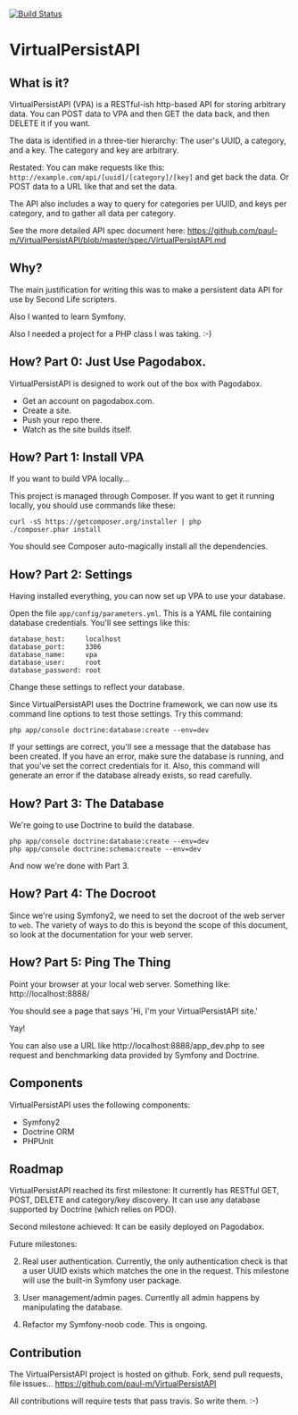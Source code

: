[![Build Status](https://travis-ci.org/paul-m/VirtualPersistAPI.png)](https://travis-ci.org/paul-m/VirtualPersistAPI)

VirtualPersistAPI
=================

What is it?
-----------

VirtualPersistAPI (VPA) is a RESTful-ish http-based API for storing arbitrary data. You can POST data to VPA and then GET the data back, and then DELETE it if you want.

The data is identified in a three-tier hierarchy: The user's UUID, a category, and a key. The category and key are arbitrary.

Restated: You can make requests like this: `http://example.com/api/[uuid]/[category]/[key]` and get back the data. Or POST data to a URL like that and set the data.

The API also includes a way to query for categories per UUID, and keys per category, and to gather all data per category.

See the more detailed API spec document here: https://github.com/paul-m/VirtualPersistAPI/blob/master/spec/VirtualPersistAPI.md

Why?
----

The main justification for writing this was to make a persistent data API for use by Second Life scripters.

Also I wanted to learn Symfony.

Also I needed a project for a PHP class I was taking. :-)

How? Part 0: Just Use Pagodabox.
---

VirtualPersistAPI is designed to work out of the box with Pagodabox.

- Get an account on pagodabox.com.
- Create a site.
- Push your repo there.
- Watch as the site builds itself.

How? Part 1: Install VPA
---

If you want to build VPA locally...

This project is managed through Composer. If you want to get it running locally, you should use commands like these:

	curl -sS https://getcomposer.org/installer | php
	./composer.phar install

You should see Composer auto-magically install all the dependencies.

How? Part 2: Settings
---

Having installed everything, you can now set up VPA to use your database.

Open the file `app/config/parameters.yml`. This is a YAML file containing database credentials. You'll see settings like this:

	database_host:     localhost
	database_port:     3306
	database_name:     vpa
	database_user:     root
	database_password: root

Change these settings to reflect your database.

Since VirtualPersistAPI uses the Doctrine framework, we can now use its command line options to test those settings. Try this command:

	php app/console doctrine:database:create --env=dev

If your settings are correct, you'll see a message that the database has been created. If you have an error, make sure the database is running, and that you've set the correct credentials for it. Also, this command will generate an error if the database already exists, so read carefully.

How? Part 3: The Database
---

We're going to use Doctrine to build the database.

	php app/console doctrine:database:create --env=dev
	php app/console doctrine:schema:create --env=dev

And now we're done with Part 3.

How? Part 4: The Docroot
---

Since we're using Symfony2, we need to set the docroot of the web server to `web`. The variety of ways to do this is beyond the scope of this document, so look at the documentation for your web server.

How? Part 5: Ping The Thing
---

Point your browser at your local web server. Something like: http://localhost:8888/

You should see a page that says 'Hi, I'm your VirtualPersistAPI site.'

Yay!

You can also use a URL like http://localhost:8888/app_dev.php to see request and benchmarking data provided by Symfony and Doctrine.


Components
----------

VirtualPersistAPI uses the following components:

- Symfony2
- Doctrine ORM
- PHPUnit

Roadmap
-------

VirtualPersistAPI reached its first milestone: It currently has RESTful GET, POST, DELETE and category/key discovery. It can use any database supported by Doctrine (which relies on PDO).

Second milestone achieved: It can be easily deployed on Pagodabox.

Future milestones:

2. Real user authentication. Currently, the only authentication check is that a user UUID exists which matches the one in the request. This milestone will use the built-in Symfony user package.

3. User management/admin pages. Currently all admin happens by manipulating the database.

4. Refactor my Symfony-noob code. This is ongoing.

Contribution
------------

The VirtualPersistAPI project is hosted on github. Fork, send pull requests, file issues... https://github.com/paul-m/VirtualPersistAPI

All contributions will require tests that pass travis. So write them. :-)
